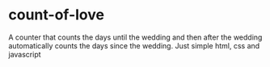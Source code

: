 # count-of-love
A counter that counts the days until the wedding and then after the wedding automatically counts the days since the wedding. Just simple html, css and javascript
